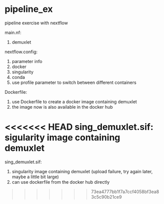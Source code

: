 # pipeline_ex
pipeline exercise with nextflow 

main.nf:
  1. demuxlet

nextflow.config:
  1. parameter info
  2. docker
  3. singularity
  4. conda
  5. use profile parameter to switch between different containers

Dockerfile: 
  1. use Dockerfile to create a docker image containing demuxlet
  2. the image now is also available in the docker hub

<<<<<<< HEAD
sing_demuxlet.sif: sigularity image containing demuxlet
=======
sing_demuxlet.sif: 
  1. singularity image containing demuxlet (upload failure, try again later, maybe a little bit large)
  2. can use dockerfile from the docker hub directly
>>>>>>> 73ea4777bb1f7a7ccf4058bf3ea83c5c90b21ce9
